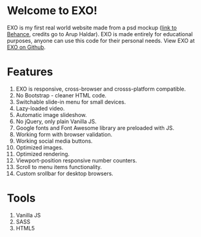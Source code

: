 # Welcome to EXO!

EXO is my first real world website made from a psd mockup ([link to Behance](www.behance.net/gallery/37061865/Freebie-EXO-One-page-PSD-Theme), credits go to Arup Haldar). EXO is made entirely for educational purposes, anyone can use this code for their personal needs. View EXO at [EXO on Github](https://gintasp.github.io/exo-website/ 'EXO').

# Features

1.  EXO is responsive, cross-browser and crosss-platform compatible.
2.  No Bootstrap - cleaner HTML code.
3.  Switchable slide-in menu for small devices.
4.  Lazy-loaded video.
5.  Automatic image slideshow.
6.  No jQuery, only plain Vanilla JS.
7.  Google fonts and Font Awesome library are preloaded with JS.
8.  Working form with browser validation.
9.  Working social media buttons.
10. Optimized images.
11. Optimized rendering.
12. Viewport-position responsive number counters.
13. Scroll to menu items functionality.
14. Custom srollbar for desktop browsers.

# Tools

1.  Vanilla JS
2.  SASS
3.  HTML5
